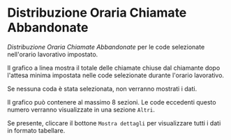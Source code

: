 # Distribuzione Oraria Chiamate Abbandonate

*Distribuzione Oraria Chiamate Abbandonate* per le code selezionate 
nell'orario lavorativo impostato.

Il grafico a linea mostra il totale delle chiamate chiuse dal chiamante 
dopo l'attesa minima impostata nelle code selezionate durante l'orario 
lavorativo.

Se nessuna coda è stata selezionata, non verranno mostrati i dati.

Il grafico può contenere al massimo 8 sezioni. Le code eccedenti questo
numero verranno visualizzate in una sezione `Altri`.

Se presente, cliccare il bottone `Mostra dettagli` per visualizzare
tutti i dati in formato tabellare.
